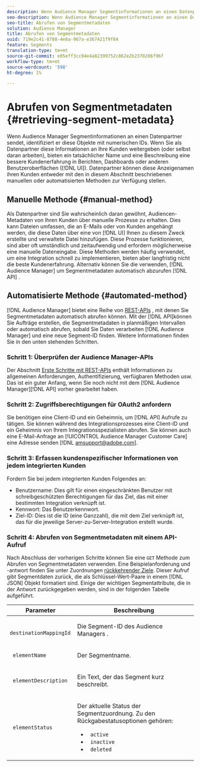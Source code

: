 ```yaml
---
description: Wenn Audience Manager Segmentinformationen an einen Datenpartner sendet, identifiziert er diese Objekte mit numerischen IDs. Wenn Sie als Datenpartner diese Informationen an Ihre Kunden weitergeben (oder selbst daran arbeiten), bieten ein tatsächlicher Name und eine Beschreibung eine bessere Kundenerfahrung in Berichten, Dashboards oder anderen Benutzeroberflächen (UI). Datenpartner können diese Anzeigenamen ihren Kunden entweder mit den in diesem Abschnitt beschriebenen manuellen oder automatisierten Methoden zur Verfügung stellen.
seo-description: Wenn Audience Manager Segmentinformationen an einen Datenpartner sendet, identifiziert er diese Objekte mit numerischen IDs. Wenn Sie als Datenpartner diese Informationen an Ihre Kunden weitergeben (oder selbst daran arbeiten), bieten ein tatsächlicher Name und eine Beschreibung eine bessere Kundenerfahrung in Berichten, Dashboards oder anderen Benutzeroberflächen (UI). Datenpartner können diese Anzeigenamen ihren Kunden entweder mit den in diesem Abschnitt beschriebenen manuellen oder automatisierten Methoden zur Verfügung stellen.
seo-title: Abrufen von Segmentmetadaten
solution: Audience Manager
title: Abrufen von Segmentmetadaten
uuid: 719e2c41-8788-4e8a-967a-e367421f9f84
feature: Segments
translation-type: tm+mt
source-git-commit: e05eff3cc04e4a82399752c862e2b2370286f96f
workflow-type: tm+mt
source-wordcount: '598'
ht-degree: 1%

---
```



# Abrufen von Segmentmetadaten {#retrieving-segment-metadata}

Wenn Audience Manager Segmentinformationen an einen Datenpartner sendet, identifiziert er diese Objekte mit numerischen IDs. Wenn Sie als Datenpartner diese Informationen an Ihre Kunden weitergeben (oder selbst daran arbeiten), bieten ein tatsächlicher Name und eine Beschreibung eine bessere Kundenerfahrung in Berichten, Dashboards oder anderen Benutzeroberflächen ([!DNL UI]). Datenpartner können diese Anzeigenamen ihren Kunden entweder mit den in diesem Abschnitt beschriebenen manuellen oder automatisierten Methoden zur Verfügung stellen.

## Manuelle Methode {#manual-method}

Als Datenpartner sind Sie wahrscheinlich daran gewöhnt, Audiencen-Metadaten von Ihren Kunden über manuelle Prozesse zu erhalten. Dies kann Dateien umfassen, die an E-Mails oder von Kunden angehängt werden, die diese Daten über eine von [!DNL UI] Ihnen zu diesem Zweck erstellte und verwaltete Datei hinzufügen. Diese Prozesse funktionieren, sind aber oft umständlich und zeitaufwendig und erfordern möglicherweise eine manuelle Dateneingabe. Diese Methoden werden häufig verwendet, um eine Integration schnell zu implementieren, bieten aber langfristig nicht die beste Kundenerfahrung. Alternativ können Sie die verwenden, [!DNL Audience Manager] um Segmentmetadaten automatisch abzurufen [!DNL API] .

## Automatisierte Methode {#automated-method}

[!DNL Audience Manager] bietet eine Reihe von [REST-APIs](../../api/rest-api-main/rest-api-main.md) , mit denen Sie Segmentmetadaten automatisch abrufen können. Mit der [!DNL API]können Sie Aufträge erstellen, die Segmentmetadaten in planmäßigen Intervallen oder automatisch abrufen, sobald Sie Daten verarbeiten [!DNL Audience Manager] und eine neue Segment-ID finden. Weitere Informationen finden Sie in den unten stehenden Schritten.

### Schritt 1: Überprüfen der Audience Manager-APIs

Der Abschnitt [Erste Schritte mit REST-APIs](../../api/rest-api-main/aam-api-getting-started.md) enthält Informationen zu allgemeinen Anforderungen, Authentifizierung, verfügbaren Methoden usw. Das ist ein guter Anfang, wenn Sie noch nicht mit dem [!DNL Audience Manager][!DNL API] vorher gearbeitet haben.

### Schritt 2: Zugriffsberechtigungen für OAuth2 anfordern

Sie benötigen eine Client-ID und ein Geheimnis, um [!DNL API] Aufrufe zu tätigen. Sie können während des Integrationsprozesses eine Client-ID und ein Geheimnis von Ihrem Integrationsspezialisten abrufen. Sie können auch eine E-Mail-Anfrage an [!UICONTROL Audience Manager Customer Care] eine Adresse senden [!DNL amsupport@adobe.com].

### Schritt 3: Erfassen kundenspezifischer Informationen von jedem integrierten Kunden

Fordern Sie bei jedem integrierten Kunden Folgendes an:

* Benutzername: Dies gilt für einen eingeschränkten Benutzer mit schreibgeschützten Berechtigungen für das Ziel, das mit einer bestimmten Integration verknüpft ist.
* Kennwort: Das Benutzerkennwort.
* Ziel-ID: Dies ist die ID (eine Ganzzahl), die mit dem Ziel verknüpft ist, das für die jeweilige Server-zu-Server-Integration erstellt wurde.

### Schritt 4: Abrufen von Segmentmetadaten mit einem API-Aufruf

Nach Abschluss der vorherigen Schritte können Sie eine `GET` Methode zum Abrufen von Segmentmetadaten verwenden. Eine Beispielanforderung und -antwort finden Sie unter Zuordnungen [rückkehrender Ziele](../../api/rest-api-main/aam-api-destinations/aam-api-retrieve-destinations.md#return-dest-mappings). Dieser Aufruf gibt Segmentdaten zurück, die als Schlüssel-Wert-Paare in einem [!DNL JSON] Objekt formatiert sind. Einige der wichtigen Segmentattribute, die in der Antwort zurückgegeben werden, sind in der folgenden Tabelle aufgeführt.

<table id="table_446384AE9A36408A9C570CB7DB72C3D6"> 
 <thead> 
  <tr> 
   <th colname="col1" class="entry"> Parameter </th> 
   <th colname="col2" class="entry"> Beschreibung </th> 
  </tr> 
 </thead>
 <tbody> 
  <tr> 
   <td colname="col1"> <p> <code> destinationMappingId</code> </p> </td> 
   <td colname="col2"> <p>Die Segment-ID des <span class="keyword"> Audience Managers</span> . </p> </td> 
  </tr> 
  <tr> 
   <td colname="col1"> <p> <code> elementName</code> </p> </td> 
   <td colname="col2"> <p>Der Segmentname. </p> </td> 
  </tr> 
  <tr> 
   <td colname="col1"> <p> <code> elementDescription</code> </p> </td> 
   <td colname="col2"> <p>Ein Text, der das Segment kurz beschreibt. </p> </td> 
  </tr> 
  <tr> 
   <td colname="col1"> <p> <code> elementStatus</code> </p> </td> 
   <td colname="col2"> <p>Der aktuelle Status der Segmentzuordnung. Zu den Rückgabestatusoptionen gehören: </p> 
    <ul id="ul_BA3A1F5A773D4ECD9A1A3A1118BDDA8A"> 
     <li id="li_A12B858BD0AD4F35BCD50A4D113D86FF"> <code> active</code> </li> 
     <li id="li_98C04A861C2D4364B5FBD24498E8E9C5"> <code> inactive</code> </li> 
     <li id="li_1913A10948894FF3B507C0A3FE775CC1"> <code> deleted</code> </li> 
    </ul> </td> 
  </tr> 
 </tbody> 
</table>